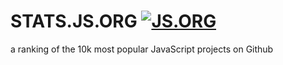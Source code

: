 # STATS.JS.ORG [![JS.ORG](https://img.shields.io/badge/js.org-stats-ffb400.svg?style=flat-square)](http://stats.js.org)
a ranking of the 10k most popular JavaScript projects on Github
